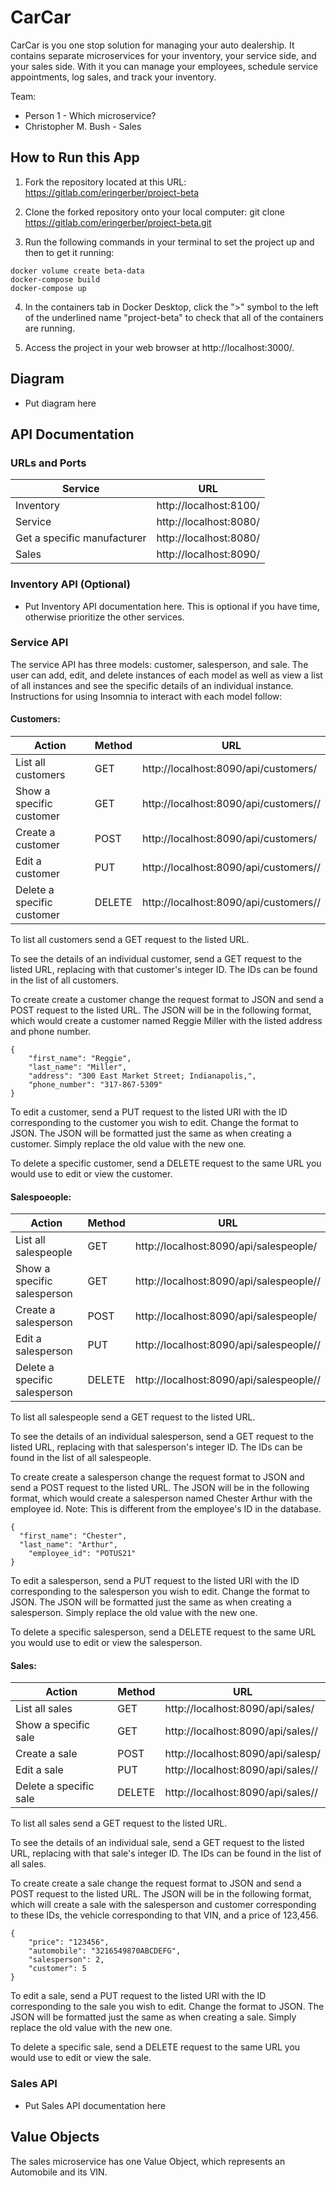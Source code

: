 # CarCar

CarCar is you one stop solution for managing your auto dealership. It contains separate microservices for your inventory, your service side, and your sales side. With it you can manage your employees, schedule service appointments, log sales, and track your inventory.

Team:

* Person 1 - Which microservice?
* Christopher M. Bush - Sales

## How to Run this App

1. Fork the repository located at this URL: https://gitlab.com/eringerber/project-beta

2. Clone the forked repository onto your local computer: git clone https://gitlab.com/eringerber/project-beta.git

3. Run the following commands in your terminal to set the project up and then to get it running:
```
docker volume create beta-data
docker-compose build
docker-compose up
```
4. In the containers tab in Docker Desktop, click the ">" symbol to the left of the underlined name "project-beta" to check that all of the containers are running.

5. Access the project in your web browser at http://localhost:3000/.

## Diagram
 - Put diagram here

## API Documentation

### URLs and Ports

| Service | URL
| ----------- | ----------- |
| Inventory | http://localhost:8100/
| Service | http://localhost:8080/ | 
| Get a specific manufacturer | http://localhost:8080/ |
| Sales | http://localhost:8090/ |


### Inventory API (Optional)
 - Put Inventory API documentation here. This is optional if you have time, otherwise prioritize the other services.

### Service API
The service API has three models: customer, salesperson, and sale. The user can add, edit, and delete instances of each model as well as view a list of all instances and see the specific details of an individual instance. Instructions for using Insomnia to interact with each model follow:

#### Customers:

| Action | Method | URL
| ----------- | ----------- | ----------- |
| List all customers | GET | http://localhost:8090/api/customers/
| Show a specific customer | GET | http://localhost:8090/api/customers/<id>/
| Create a customer | POST | http://localhost:8090/api/customers/
| Edit a customer | PUT | http://localhost:8090/api/customers/<id>/
| Delete a specific customer | DELETE | http://localhost:8090/api/customers/<id>/

To list all customers send a GET request to the listed URL.

To see the details of an individual customer, send a GET request to the listed URL, replacing <id> with that customer's integer ID. The IDs can be found in the list of all customers.

To create create a customer change the request format to JSON and send a POST request to the listed URL. The JSON will be in the following format, which would create a customer named Reggie Miller with the listed address and phone number.
```
{
	"first_name": "Reggie",
	"last_name": "Miller",
	"address": "300 East Market Street; Indianapolis,",
	"phone_number": "317-867-5309"
}
```
To edit a customer, send a PUT request to the listed URl with the ID corresponding to the customer you wish to edit. Change the format to JSON. The JSON will be formatted just the same as when creating a customer. Simply replace the old value with the new one.

To delete a specific customer, send a DELETE request to the same URL you would use to edit or view the customer.

#### Salespoeople:

| Action | Method | URL
| ----------- | ----------- | ----------- |
| List all salespeople | GET | http://localhost:8090/api/salespeople/
| Show a specific salesperson | GET | http://localhost:8090/api/salespeople/<id>/
| Create a salesperson | POST | http://localhost:8090/api/salespeople/
| Edit a salesperson | PUT | http://localhost:8090/api/salespeople/<id>/
| Delete a specific salesperson | DELETE | http://localhost:8090/api/salespeople/<id>/

To list all salespeople send a GET request to the listed URL.

To see the details of an individual salesperson, send a GET request to the listed URL, replacing <id> with that salesperson's integer ID. The IDs can be found in the list of all salespeople.

To create create a salesperson change the request format to JSON and send a POST request to the listed URL. The JSON will be in the following format, which would create a salesperson named Chester Arthur with the employee id. Note: This is different from the employee's ID in the database.
```
{
  "first_name": "Chester",
  "last_name": "Arthur",
	"employee_id": "POTUS21"
}
```
To edit a salesperson, send a PUT request to the listed URl with the ID corresponding to the salesperson you wish to edit. Change the format to JSON. The JSON will be formatted just the same as when creating a salesperson. Simply replace the old value with the new one.

To delete a specific salesperson, send a DELETE request to the same URL you would use to edit or view the salesperson.

#### Sales:

| Action | Method | URL
| ----------- | ----------- | ----------- |
| List all sales | GET | http://localhost:8090/api/sales/
| Show a specific sale | GET | http://localhost:8090/api/sales/<id>/
| Create a sale | POST | http://localhost:8090/api/salesp/
| Edit a sale | PUT | http://localhost:8090/api/sales/<id>/
| Delete a specific sale | DELETE | http://localhost:8090/api/sales/<id>/

To list all sales send a GET request to the listed URL.

To see the details of an individual sale, send a GET request to the listed URL, replacing <id> with that sale's integer ID. The IDs can be found in the list of all sales.

To create create a sale change the request format to JSON and send a POST request to the listed URL. The JSON will be in the following format, which will create a sale with the salesperson and customer corresponding to these IDs, the vehicle corresponding to that VIN, and a price of 123,456. 
```
{
	"price": "123456",
	"automobile": "3216549870ABCDEFG",
	"salesperson": 2,
	"customer": 5
}
```
To edit a sale, send a PUT request to the listed URl with the ID corresponding to the sale you wish to edit. Change the format to JSON. The JSON will be formatted just the same as when creating a sale. Simply replace the old value with the new one.

To delete a specific sale, send a DELETE request to the same URL you would use to edit or view the sale.

### Sales API
 - Put Sales API documentation here

## Value Objects
The sales microservice has one Value Object, which represents an Automobile and its VIN.
